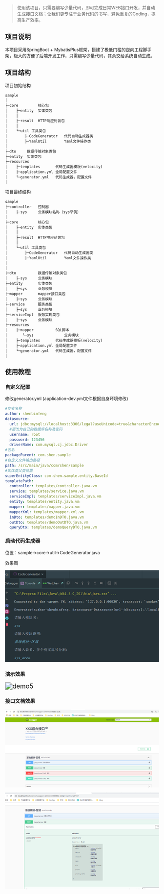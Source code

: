 > 使用该项目，只需要编写少量代码，即可完成日常WEB接口开发，并自动生成接口文档；让我们更专注于业务代码的书写，避免重复的Coding，提高生产效率。
>

## 项目说明

本项目采用SpringBoot + MybatisPlus框架，搭建了极低门槛的逆向工程脚手架，极大的方便了后端开发工作，只需编写少量代码，其余交给系统自动生成。 

## 项目结构

项目初始结构

```
sample
│
├─core         核心包
│    ├─entity  实体类包
│    │ 
│    ├─result  HTTP响应封装包
│    │ 
│    └─util	工具类包 
│        ├─CodeGenerator   代码自动生成器类
│        ├─YamlUtil        Yaml文件操作类       
│ 
├─dto     数据传输对象类包
├─entity  实体类包
├─resources
│    ├─templates	   代码生成器模板(velocity)
│    ├─application.yml 全局配置文件
│    └─generator.yml   代码生成器，配置文件
│
```

项目最终结构

```
sample
├─controller   控制器
│    ├─sys     业务模块名称（sys举例）
│ 
├─core         核心包
│    ├─entity  实体类包
│    │ 
│    ├─result  HTTP响应封装包
│    │ 
│    └─util	工具类包 
│        ├─CodeGenerator   代码自动生成器类
│        ├─YamlUtil        Yaml文件操作类
│       
│ 
├─dto          数据传输对象类包
│    ├─sys     业务模块
├─entity       实体类包
│    ├─sys     业务模块
├─mapper       mapper接口类包
│    ├─sys     业务模块
├─service      服务类包
│    ├─sys     业务模块
├─serviceImpl  服务实现类包
│    ├─sys     业务模块
├─resources
│    ├─mapper          SQL脚本
│       └─sys     		   业务模块
│    ├─templates	   代码生成器模板(velocity)
│    ├─application.yml 全局配置文件
│    └─generator.yml   代码生成器，配置文件
│
```

## 使用教程

### 自定义配置

修改generator.yml   (application-dev.yml文件根据自身环境修改)

```yaml
#作者名称
author: shenbinfeng
datasource:
  url: jdbc:mysql://localhost:3306/legal?useUnicode=true&characterEncoding=UTF-8&useSSL=false&serverTimezone=Asia/Shanghai&allowMultiQueries=true&allowPublicKeyRetrieval=true
  #更改为自己的数据库名称及密码
  username: root
  password: 123456
  driverName: com.mysql.cj.jdbc.Driver
#包名
packageParent: com.shen.sample
#自定义文件输出路径
path: /src/main/java/com/shen/sample
#实体类父类位置
superEntityClass: com.shen.sample.entity.BaseId
templatePath:
  controller: templates/controller.java.vm
  service: templates/service.java.vm
  serviceImpl: templates/serviceImpl.java.vm
  entity: templates/entity.java.vm
  mapper: templates/mapper.java.vm
  mapperXml: templates/mapper.xml.vm
  inDto: templates/demoInDTO.java.vm
  outDto: templates/demoOutDTO.java.vm
  queryDto: templates/demoQueryDTO.java.vm
```

### 启动代码生成器

位置：sample->core->util->CodeGenerator.java

效果图

![image-20200415214152729](image/demo.png)

### 演示效果

<img src="/image/demo5.gif" alt="demo5" style="zoom:150%;" />

### 接口文档效果

![image-20200415215256842](image/demo3.png)

![image-20200415215344225](image/demo4.png)